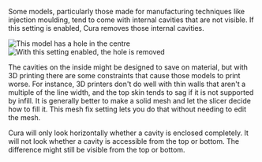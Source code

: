 Some models, particularly those made for manufacturing techniques like injection moulding, tend to come with internal cavities that are not visible. If this setting is enabled, Cura removes those internal cavities.

![This model has a hole in the centre](meshfix_union_all_remove_holes_disabled.png)
![With this setting enabled, the hole is removed](meshfix_union_all_remove_holes_enabled.png)

The cavities on the inside might be designed to save on material, but with 3D printing there are some constraints that cause those models to print worse. For instance, 3D printers don't do well with thin walls that aren't a multiple of the line width, and the top skin tends to sag if it is not supported by infill. It is generally better to make a solid mesh and let the slicer decide how to fill it. This mesh fix setting lets you do that without needing to edit the mesh.

Cura will only look horizontally whether a cavity is enclosed completely. It will not look whether a cavity is accessible from the top or bottom. The difference might still be visible from the top or bottom.